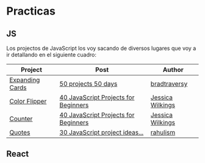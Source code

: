 # Practicas

## JS

Los projectos de JavaScript los voy sacando de diversos lugares que voy a ir detallando en el siguiente cuadro:

| Project                                                                                      | Post                                                                     | Author                                                                        |
| -------------------------------------------------------------------------------------------- | ------------------------------------------------------------------------ | ----------------------------------------------------------------------------- |
| [Expanding Cards](https://github.com/GermanGambarte/practice/tree/master/js/expanding-cards) | [50 projects 50 days](https://github.com/bradtraversy/50projects50days)  | [bradtraversy](https://github.com/bradtraversy)                               |
| [Color Flipper](https://github.com/GermanGambarte/practice/tree/master/js/color-flipper)     | [40 JavaScript Projects for Beginners](https://slug.vercel.app/s/HtayvD) | [Jessica Wilkings](https://www.freecodecamp.org/news/author/jessica-wilkins/) |
| [Counter](https://github.com/GermanGambarte/practice/tree/master/js/counter)                 | [40 JavaScript Projects for Beginners](https://slug.vercel.app/s/HtayvD) | [Jessica Wilkings](https://www.freecodecamp.org/news/author/jessica-wilkins/) |
| [Quotes](https://github.com/GermanGambarte/practice/tree/master/js/quotes-app)               | [30 JavaScript project ideas...](https://slug.vercel.app/s/bdHsn1)       | [rahulism](https://devdojo.com/rahulism)                                      |

## React

